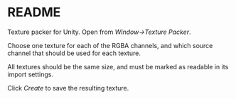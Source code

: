 
# README

Texture packer for Unity. Open from *Window->Texture Packer*.

Choose one texture for each of the RGBA channels, and which source channel
that should be used for each texture.

All textures should be the same size, and must be marked as readable in
its import settings.

Click *Create* to save the resulting texture.
